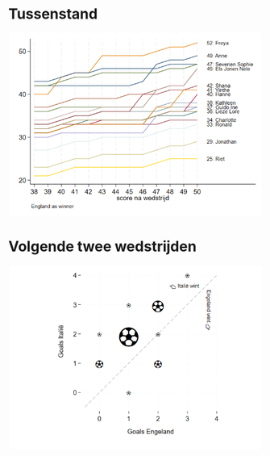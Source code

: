 # Tussenstand
![running score](graphs/runningScore.png)

# Volgende twee wedstrijden
![next game](graphs/nextGame.png)